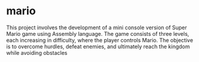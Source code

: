 # mario
This project involves the development of a mini console version of Super Mario game using Assembly language. The game consists of three levels, each increasing in difficulty, where the player controls Mario. The objective is to overcome hurdles, defeat enemies, and ultimately reach the kingdom while avoiding obstacles
